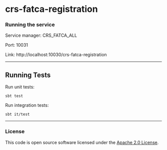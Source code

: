 
# crs-fatca-registration

### Running the service

Service manager: CRS_FATCA_ALL

Port: 10031

Link: http://localhost:10030/crs-fatca-registration

---

## Running Tests
Run unit tests:
```
sbt test
```

Run integration tests:
```
sbt it/test
```

---


### License

This code is open source software licensed under the [Apache 2.0 License]("http://www.apache.org/licenses/LICENSE-2.0.html").